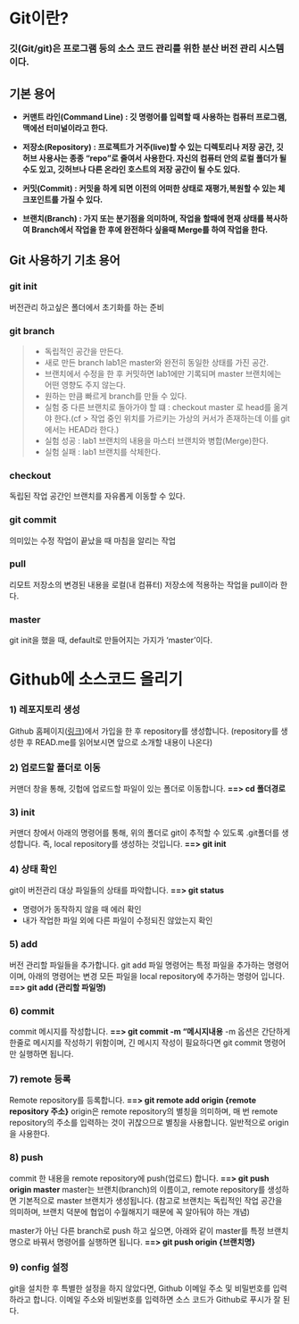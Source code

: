# Git이란?
### 깃(Git/git)은 프로그램 등의 소스 코드 관리를 위한 분산 버전 관리 시스템 이다.

## 기본 용어
* **커맨트 라인(Command Line) : 깃 명령어를 입력할 때 사용하는 컴퓨터 프로그램, 맥에선 터미널이라고 한다.**

* **저장소(Repository) : 프로젝트가 거주(live)할 수 있는 디렉토리나 저장 공간, 깃허브 사용사는 종종 “repo”로 줄여서 사용한다. 자신의 컴퓨터 안의 로컬 폴더가 될 수도 있고, 깃허브나 다른 온라인 호스트의 저장 공간이 될 수도 있다.**

* **커밋(Commit) : 커밋을 하게 되면 이전의 어떠한 상태로 재평가,복원할 수 있는 체크포인트를 가질 수 있다.**

* **브랜치(Branch) : 가지 또는 분기점을 의미하며, 작업을 할때에 현재 상태를 복사하여 Branch에서 작업을 한 후에 완전하다 싶을때 Merge를 하여 작업을 한다.**


## Git 사용하기 기초 용어
### git init
버전관리 하고싶은 폴더에서 초기화를 하는 준비

### git branch
> * 독립적인 공간을 만든다.  
> * 새로 만든 branch lab1은 master와 완전히 동일한 상태를 가진 공간.  
> * 브랜치에서 수정을 한 후 커밋하면 lab1에만 기록되며 master 브랜치에는 어떤 영향도 주지 않는다.  
> * 원하는 만큼 빠르게 branch를 만들 수 있다.  
> * 실험 중 다른 브랜치로 돌아가야 할 떄 : checkout master 로 head를 옮겨야 한다.(cf > 작업 중인 위치를 가르키는 가상의 커서가 존재하는데 이를 git에서는 HEAD라 한다.)  
> * 실험 성공 : lab1 브랜치의 내용을 마스터 브랜치와 병합(Merge)한다.  
> * 실험 실패 : lab1 브랜치를 삭체한다.  

### checkout
독립된 작업 공간인 브랜치를 자유롭게 이동할 수 있다.

### git commit
의미있는 수정 작업이 끝났을 때 마침을 알리는 작업

### pull
리모트 저장소의 변경된 내용을 로컬(내 컴퓨터) 저장소에 적용하는 작업을 pull이라 한다.

### master
git init을 했을 때, default로 만들어지는 가지가 ‘master’이다.
 

# Github에 소스코드 올리기
### 1) 레포지토리 생성
Github 홈페이지([링크](https://github.com))에서 가입을 한 후 repository를 생성합니다.
(repository를 생성한 후 READ.me를 읽어보시면 앞으로 소개할 내용이 나온다)

### 2) 업로드할 폴더로 이동
커맨더 창을 통해, 깃헙에 업로드할 파일이 있는 폴더로 이동합니다.
**==> cd 폴더경로**

### 3) init
커맨더 창에서 아래의 명령어를 통해, 위의 폴더로 git이 추적할 수 있도록 .git폴더를 생성합니다.
즉, local repository를 생성하는 것입니다.
**==> git init**

### 4) 상태 확인
git이 버전관리 대상 파일들의 상태를 파악합니다.
**==> git status**
* 명령어가 동작하지 않을 때 에러 확인
* 내가 작업한 파일 외에 다른 파일이 수정되진 않았는지 확인

### 5) add
버전 관리할 파일들을 추가합니다.
git add 파일 명령어는 특정 파일을 추가하는 명령어이며, 아래의 명령어는 변경 모든 파일을 local repository에 추가하는 명령어 입니다.
**==> git add (관리할 파일명)**

### 6) commit
commit 메시지를 작성합니다.
**==> git commit -m “메시지내용**
-m 옵션은 간단하게 한줄로 메시지를 작성하기 위함이며, 긴 메시지 작성이 필요하다면 git commit 명령어만 실행하면 됩니다.

### 7) remote 등록
Remote repository를 등록합니다.
**==> git remote add origin {remote repository 주소}**
origin은 remote repository의 별칭을 의미하며, 매 번 remote repository의 주소를 입력하는 것이 귀찮으므로 별칭을 사용합니다.
일반적으로 origin을 사용한다.

### 8) push
commit 한 내용을 remote repository에 push(업로드) 합니다.
**==> git push origin master**
master는 브랜치(branch)의 이름이고, remote repository를 생성하면 기본적으로 master 브랜치가 생성됩니다.
(참고로 브랜치는 독립적인 작업 공간을 의미하며, 브랜치 덕분에 협업이 수월해지기 때문에 꼭 알아둬야 하는 개념)

master가 아닌 다른 branch로 push 하고 싶으면, 아래와 같이 master를 특정 브랜치명으로 바꿔서 명령어를 실행하면 됩니다.
**==> git push origin {브랜치명}**

### 9) config 설정
git을 설치한 후 특별한 설정을 하지 않았다면, Github 이메일 주소 및 비밀번호를 입력하라고 합니다.
이메일 주소와 비밀번호를 입력하면 소스 코드가 Github로 푸시가 잘 된다.










